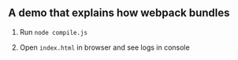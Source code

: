 ## A demo that explains how webpack bundles

1. Run `node compile.js`

2. Open `index.html` in browser and see logs in console
